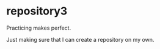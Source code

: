 # repository3
Practicing makes perfect.

Just making sure that I can create a repository on my own.
